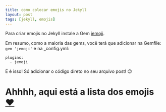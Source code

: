 ```yaml
---
title: como colocar emojis no Jekyll
layout: post
tags: [jekyll, emojis]
---
```


Para criar emojis no Jekyll instale a Gem [jemoji](https://github.com/jekyll/jemoji).

Em resumo, como a maioria das gems, você terá que adicionar na Gemfile: `gem 'jemoji'` e na _config.yml:
```
plugins:
  - jemoji
```

E é isso! Só adicionar o código direto no seu arquivo post! :wink:

# Ahhhh, aqui está a lista dos emojis [:heart:](https://www.webfx.com/tools/emoji-cheat-sheet/)
